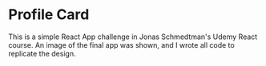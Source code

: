 # Profile Card

This is a simple React App challenge in Jonas Schmedtman's Udemy React course. An image of the final app was shown, and I wrote all code to replicate the design.
